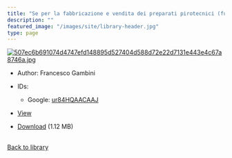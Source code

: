 ```yaml
---
title: "Se per la fabbricazione e vendita dei preparati pirotecnici (fuochi artificiali)"
description: ""
featured_image: "/images/site/library-header.jpg"
type: page
---
```


<a href="" target="_blank">![507ec6b691074d4747efd148895d527404d588d72e22d7131e443e4c67a8746a.jpg](/images/library/507ec6b691074d4747efd148895d527404d588d72e22d7131e443e4c67a8746a.jpg)</a>
* Author: Francesco Gambini
* IDs:
  * Google: <a href="https://books.google.com/books?id=ur84HQAACAAJ" target="_blank">ur84HQAACAAJ</a>
* <a href="" target="_blank">View</a>

* [Download]() (1.12 MB)

<br />[Back to library](/library/)
